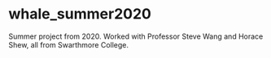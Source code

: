 # whale_summer2020
Summer project from 2020. Worked with Professor Steve Wang and Horace Shew, all from Swarthmore College.
